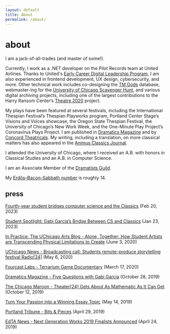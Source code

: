 ```yaml
---
layout: default
title: About
permalink: /about/
---
```


# about

I am a jack-of-all-trades (and master of some!).

Currently, I work as a .NET developer on the Pilot Records team at United Airlines. Thanks to United's [Early Career Digital Leadership Program](https://careers.united.com/us/en/innovate), I am also experienced in frontend development, UX design, cybersecurity, and more. Other technical work includes co-designing the [TM Gods](https://www.trismegistos.org/god/index.php) database, webmaster-ing for the [University of Chicago Scavenger Hunt](https://scavhunt.uchicago.edu/), and various digital archiving projects, including one of the largest contributions to the Harry Ransom Center’s [Theatre 2020](https://www.hrc.utexas.edu/theatre2020/) project.

My plays have been featured at several festivals, including the International Thespian Festival’s Thespian Playworks program, Portland Center Stage’s Visions and Voices showcase, the Oregon State Thespian Festival, the University of Chicago’s New Work Week, and the One-Minute Play Project’s Coronavirus Plays Project. I am published in [Dramatics Magazine](https://dramatics.org/) and by [Concord Theatricals](https://www.concordtheatricals.com/a/119740/gabi-garcia). My writing, including a translation, on more classical matters has also appeared in the [Animus Classics Journal](https://voices.uchicago.edu/animus/).

I attended the University of Chicago, where I received an A.B. with honors in Classical Studies and an A.B. in Computer Science.

I am an Associate Member of the [Dramatists Guild](https://www.dramatistsguild.com/).

My [Erdős–Bacon–Sabbath number](https://en.wikipedia.org/wiki/Erd%C5%91s_number#Variations) is roughly 14.

## press

[Fourth-year student bridges computer science and the Classics](https://college.uchicago.edu/news/student-stories/fourth-year-student-bridges-computer-science-and-classics) (Feb 20, 2023)

[Student Spotlight: Gabi Garcia’s Bridge Between CS and Classics](https://cs.uchicago.edu/news/student-spotlight-gabi-garcias-bridge-between-cs-and-classics/) (Jan 23, 2023)

[In Practice: The UChicago Arts Blog - Alone, Together: How Student Artists are Transcending Physical Limitations to Create](https://www.uchicagoartsblog.art/archive/2020/5/26/6pwmwk0zbfm1s848czo720ohwgppfd) (June 3, 2020)

[UChicago News - Broadcasting call: Students remote-produce storytelling festival Radio[24]](https://college.uchicago.edu/news/student-stories/broadcasting-call-students-remote-produce-storytelling-festival-radio24) (May 6, 2020)

[Fourcast Labs - Terrarium Game Documentary](https://vimeo.com/398398843) (March 17, 2020)

[Dramatics Magazine - Five Questions with Gabi Garcia](https://dramatics.org/five-questions-with-gabi-garcia/) (October 28, 2019)

[The Chicago Maroon - Theater[24] Gets About As Mathematic As It Can Get](https://www.chicagomaroon.com/article/2019/10/12/theater-24-gets-mathematic-get/) (October 12, 2019)

[Turn Your Passion into a Winning Essay Topic](https://www.victoriapayne.com/passiontopic) (May 14, 2019)

[Portland Tribune - Bits & Pieces](https://pamplinmedia.com/pt/11-features/426947-333436-bits-and-pieces-pwoff) (April 29, 2019)

[EdTA News - Next Generation Works 2019 Finalists Announced](https://www.schooltheatre.org/blogs/edta-news/2019/04/24/next-generation-works-2019-finalists-announced) (April 24, 2019)